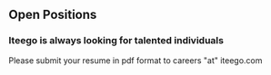 ## Open Positions

### Iteego is always looking for talented individuals

Please submit your resume in pdf format to careers "at" iteego.com
